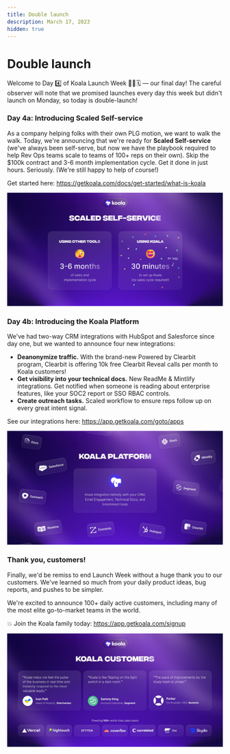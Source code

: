 ```yaml
---
title: Double launch
description: March 17, 2023
hidden: true
---
```


# Double launch

Welcome to Day 4️⃣ of Koala Launch Week 🐨🚀🗓️ — our final day! The careful observer will note that we promised launches every day this week but didn't launch on Monday, so today is double-launch!

### Day 4a: Introducing Scaled Self-service

As a company helping folks with their own PLG motion, we want to walk the walk. Today, we're announcing that we're ready for **Scaled Self-service** (we've always been self-serve, but now we have the playbook required to help Rev Ops teams scale to teams of 100+ reps on their own). Skip the $100k contract and 3-6 month implementation cycle. Get it done in just hours. Seriously. (We're still happy to help of course!)

Get started here: https://getkoala.com/docs/get-started/what-is-koala

![](images/service.jpg)

### Day 4b: Introducing the Koala Platform

We've had two-way CRM integrations with HubSpot and Salesforce since day one, but we wanted to announce four new integrations:

* **Deanonymize traffic.** With the brand-new Powered by Clearbit program, Clearbit is offering 10k free Clearbit Reveal calls per month to Koala customers!
* **Get visibility into your technical docs.** New ReadMe & Mintlify integrations. Get notified when someone is reading about enterprise features, like your SOC2 report or SSO RBAC controls.
* **Create outreach tasks.** Scaled workflow to ensure reps follow up on every great intent signal.

See our integrations here: https://app.getkoala.com/goto/apps

![](images/integrations.jpg)

### Thank you, customers!

Finally, we'd be remiss to end Launch Week without a huge thank you to our customers. We've learned so much from your daily product ideas, bug reports, and pushes to be simpler.

We're excited to announce 100+ daily active customers, including many of the most elite go-to-market teams in the world.

💥 Join the Koala family today: https://app.getkoala.com/signup

![](images/customers.jpg)
